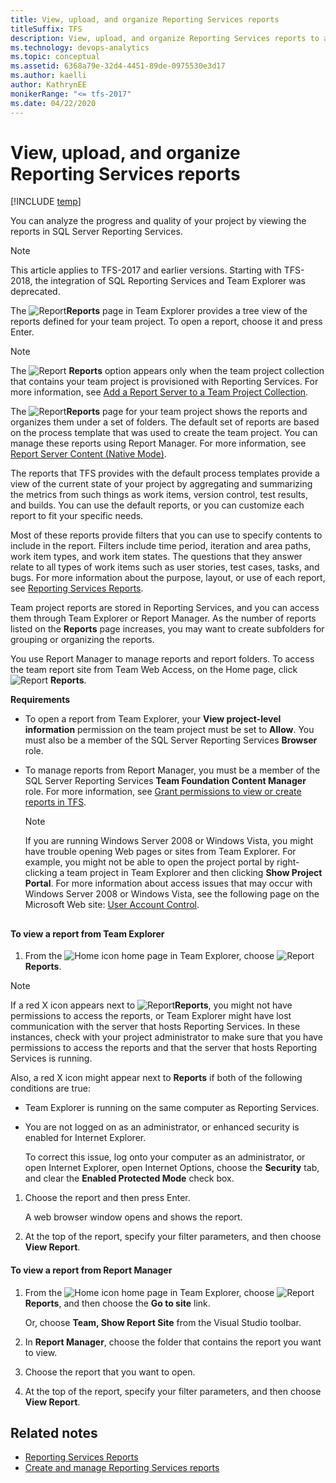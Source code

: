 ```yaml
---
title: View, upload, and organize Reporting Services reports
titleSuffix: TFS
description: View, upload, and organize Reporting Services reports to analyze the progress and quality of the project  
ms.technology: devops-analytics
ms.topic: conceptual
ms.assetid: 6368a79e-32d4-4451-89de-0975530e3d17
ms.author: kaelli
author: KathrynEE
monikerRange: "<= tfs-2017" 
ms.date: 04/22/2020
---
```


# View, upload, and organize Reporting Services reports

[!INCLUDE [temp](../includes/tfs-report-platform-version-2017.md)]

You can analyze the progress and quality of your project by viewing the reports in SQL Server Reporting Services.

> [!NOTE]  
> This article applies to TFS-2017 and earlier versions. Starting with TFS-2018, the integration of SQL Reporting Services and Team Explorer was deprecated.

The ![Report](media/icon_reportte.png "Icon_reportTE")**Reports** page in Team Explorer provides a tree view of the reports defined for your team project. To open a report, choose it and press Enter.

> [!NOTE]
> The ![Report](media/icon_reportte.png "Icon_reportTE") **Reports** option appears only when the team project collection that contains your team project is provisioned with Reporting Services. For more information, see [Add a Report Server to a Team Project Collection](../admin/add-reports-to-a-team-project.md).

The ![Report](media/icon_reportte.png "Icon_reportTE")**Reports** page for your team project shows the reports and organizes them under a set of folders. The default set of reports are based on the process template that was used to create the team project. You can manage these reports using Report Manager. For more information, see [Report Server Content (Native Mode)](https://go.microsoft.com/fwlink/?LinkId=263963).

The reports that TFS provides with the default process templates provide a view of the current state of your project by aggregating and summarizing the metrics from such things as work items, version control, test results, and builds. You can use the default reports, or you can customize each report to fit your specific needs.

Most of these reports provide filters that you can use to specify contents to include in the report. Filters include time period, iteration and area paths, work item types, and work item states. The questions that they answer relate to all types of work items such as user stories, test cases, tasks, and bugs. For more information about the purpose, layout, or use of each report, see [Reporting Services Reports](../sql-reports/reporting-services-reports.md).

Team project reports are stored in Reporting Services, and you can access them through Team Explorer or Report Manager. As the number of reports listed on the **Reports** page increases, you may want to create subfolders for grouping or organizing the reports.

You use Report Manager to manage reports and report folders. To access the team report site from Team Web Access, on the Home page, click ![Report](media/icon_reportte.png "Icon_reportTE") **Reports**.

**Requirements**

* To open a report from Team Explorer, your **View project-level information** permission on the team project must be set to **Allow**. You must also be a member of the SQL Server Reporting Services **Browser** role.

* To manage reports from Report Manager, you must be a member of the SQL Server Reporting Services **Team Foundation Content Manager** role. For more information, see [Grant permissions to view or create reports in TFS](../admin/grant-permissions-to-reports.md).

  > [!NOTE]
  > If you are running Windows Server 2008 or Windows Vista, you might have trouble opening Web pages or sites from Team Explorer. For example, you might not be able to open the project portal by right-clicking a team project in Team Explorer and then clicking **Show Project Portal**. For more information about access issues that may occur with Windows Server 2008 or Windows Vista, see the following page on the Microsoft Web site: [User Account Control](https://go.microsoft.com/fwlink/?LinkId=111235).

## <a name="Viewing"></a>

#### To view a report from Team Explorer

1.  From the ![Home icon](media/alm_te_home_icon.png "ALM_TE_Home_Icon") home page in Team Explorer, choose ![Report](media/icon_reportte.png "Icon_reportTE")**Reports**.

> [!NOTE]
> If a red X icon appears next to ![Report](media/icon_reportte.png "Icon_reportTE")**Reports**, you might not have permissions to access the reports, or Team Explorer might have lost communication with the server that hosts Reporting Services. In these instances, check with your project administrator to make sure that you have permissions to access the reports and that the server that hosts Reporting Services is running.

Also, a red X icon might appear next to **Reports** if both of the following conditions are true:

* Team Explorer is running on the same computer as Reporting Services.

* You are not logged on as an administrator, or enhanced security is enabled for Internet Explorer.

  To correct this issue, log onto your computer as an administrator, or open Internet Explorer, open Internet Options, choose the **Security** tab, and clear the **Enabled Protected Mode** check box.

1.  Choose the report and then press Enter.

    A web browser window opens and shows the report.

2.  At the top of the report, specify your filter parameters, and then choose **View Report**.

#### To view a report from Report Manager

1.  From the ![Home icon](media/alm_te_home_icon.png "ALM_TE_Home_Icon") home page in Team Explorer, choose ![Report](media/icon_reportte.png "Icon_reportTE")**Reports**, and then choose the **Go to site** link.

    Or, choose **Team, Show Report Site** from the Visual Studio toolbar.

2.  In **Report Manager**, choose the folder that contains the report you want to view.

3.  Choose the report that you want to open.

4.  At the top of the report, specify your filter parameters, and then choose **View Report**.

## Related notes

* [Reporting Services Reports](../sql-reports/reporting-services-reports.md)
* [Create and manage Reporting Services reports](../sql-reports/create-and-manage-reporting-services-reports.md)
